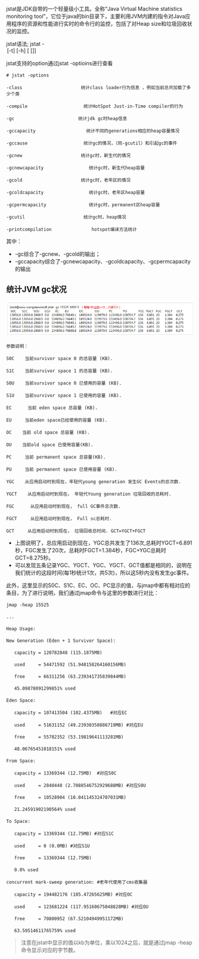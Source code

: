 jstat是JDK自带的一个轻量级小工具。全称“Java Virtual Machine statistics monitoring tool”，它位于java的bin目录下，主要利用JVM内建的指令对Java应用程序的资源和性能进行实时的命令行的监控，包括了对Heap size和垃圾回收状况的监控。

jstat语法; jstat -<option> [-t] [-h<lines>] <vmid> [<interval> [<count>]]

jstat支持的option通过jstat -optioins进行查看

```
# jstat -options

-class                      统计class loader行为信息 ，例如当前总共加载了多少个类

-compile                     统计HotSpot Just-in-Time compiler的行为

-gc                        统计jdk gc时heap信息 

-gccapacity                   统计不同的generations相应的heap容量情况 

-gccause                     统计gc的情况，（同-gcutil）和引起gc的事件 

-gcnew                      统计gc时，新生代的情况 

-gcnewcapacity                 统计gc时，新生代heap容量 

-gcold                      统计gc时，老年区的情况 

-gcoldcapacity                 统计gc时，老年区heap容量 

-gcpermcapacity                统计gc时，permanent区heap容量 

-gcutil                      统计gc时，heap情况 

-printcompilation               hotspot编译方法统计 
```

其中：

* -gc综合了-gcnew、-gcold的输出；
* -gccapacity综合了-gcnewcapacity、-gcoldcapacity、-gcpermcapacity的输出

## 统计JVM gc状况

![](../pics/统计JVM的gc状况.png)

```
参数说明：

S0C    当前survivor space 0 的总容量 (KB).

S1C    当前survivor space 1 的总容量 (KB).

S0U    当前survivor space 0 已使用的容量 (KB).

S1U    当前survivor space 1 已使用的容量 (KB).

EC      当前 eden space 总容量 (KB).

EU     当前eden space已经使用的容量 (KB).

OC    当前 old space 总容量 (KB).

OU    当前old space 已使用容量(KB).

PC     当前 permanent space 总容量(KB).

PU     当前 permanent space 已使用容量 (KB).

YGC    从应用启动时到现在，年轻代young generation 发生GC Events的总次数.

YGCT    从应用启动时到现在， 年轻代Young generation 垃圾回收的总耗时.

FGC      从应用启动时到现在， full GC事件总次数.

FGCT     从应用启动时到现在， Full sc总耗时.

GCT     从应用启动时到现在， 垃圾回收总时间. GCT=YGCT+FGCT
```

* 上图说明了，总应用启动到现在，YGC总共发生了136次,总耗时YGCT=6.891秒，FGC发生了20次，总耗时FGCT=1.384秒，FGC+YGC总耗时GCT=8.275秒。
* 可以发现五条记录YGC、YGCT、YGC、YGCT、GCT值都是相同的，说明在我们统计的这段时间(每1秒统计1次，共5次)，所以这5秒内没有发生gc事件。

此外，这里显示的S0C、S1C、EC、OC、PC显示的值，与jmap中都有相对应的条目，为了进行说明，我们通过jmap命令与这里的参数进行对比：

```
jmap -heap 15525

...

Heap Usage:

New Generation (Eden + 1 Survivor Space):

   capacity = 120782848 (115.1875MB)

   used     = 54471592 (51.948158264160156MB)

   free     = 66311256 (63.239341735839844MB)

   45.09878091299851% used

Eden Space:

   capacity = 107413504 (102.4375MB)   #对应EC

   used     = 51631152 (49.23930358886719MB) #对应EU

   free     = 55782352 (53.19819641113281MB)

   48.06765451018151% used

From Space:

   capacity = 13369344 (12.75MB)  #对应S0C

   used     = 2840440 (2.7088546752929688MB) #对应S0U

   free     = 10528904 (10.041145324707031MB)

   21.24591902190564% used

To Space:

   capacity = 13369344 (12.75MB) #对应S1C

   used     = 0 (0.0MB) #对应S1U

   free     = 13369344 (12.75MB)

   0.0% used

concurrent mark-sweep generation: #老年代使用了cms收集器

   capacity = 194482176 (185.47265625MB) #对应OC

   used     = 123681224 (117.95160675048828MB) #对应OU

   free     = 70800952 (67.52104949951172MB)

   63.59514611765759% used

```

>注意在jstat中显示的值以kb为单位，乘以1024之后，就是通过jmap -heap命令显示对应的字节数。

